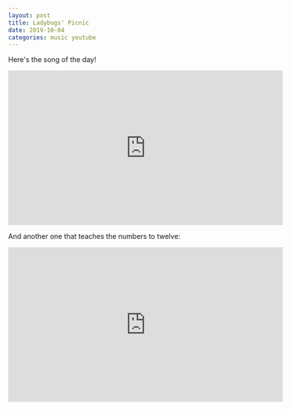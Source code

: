 ```yaml
---
layout: post
title: Ladybugs' Picnic
date: 2019-10-04
categories: music youtube
---
```


Here's the song of the day!

<iframe width="560" height="315" src="https://www.youtube.com/embed/vX9J7WcYtxI" frameborder="0" allow="accelerometer; autoplay; encrypted-media; gyroscope; picture-in-picture" allowfullscreen></iframe>


And another one that teaches the numbers to twelve:

<iframe width="560" height="315" src="https://www.youtube.com/embed/JZshZp-cxKg" frameborder="0" allow="accelerometer; autoplay; encrypted-media; gyroscope; picture-in-picture" allowfullscreen></iframe>
